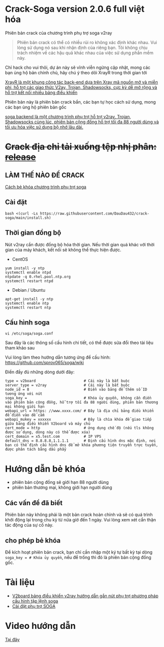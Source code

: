 # Crack-Soga version 2.0.6 full việt hóa
Phiên bản crack của chương trình phụ trợ soga v2ray

> Phiên bản crack có thể có nhiều rủi ro không xác định khác nhau. Vui lòng sử dụng nó sau khi nhận định của riêng bạn. Tôi không chịu trách nhiệm về các hậu quả khác nhau của việc sử dụng phần mềm này.
 
 Chỉ hack cho vui thôi, dự án này sẽ vĩnh viễn ngừng cập nhật, mong các bạn ủng hộ bản chính chủ, hãy chú ý theo dõi XrayR trong thời gian tới
 
[XrayR là một khung công tác back-end dựa trên Xray mã nguồn mở và miễn phí, hỗ trợ các giao thức V2ay, Trojan, Shadowsocks, cực kỳ dễ mở rộng và hỗ trợ kết nối nhiều bảng điều khiển](https://github.com/XrayR-project/XrayR)

Phiên bản này là phiên bản crack bẩn, các bạn tự học cách sử dụng, mong các bạn ủng hộ phiên bản gốc

[soga backend là một chương trình phụ trợ hỗ trợ v2ray, Trojan, Shadowsocks cùng lúc, phiên bản cộng đồng hỗ trợ tối đa 88 người dùng và tối ưu hóa việc sử dụng bộ nhớ lâu dài.](https://github.com/sprov065/soga)

# ~~Crack địa chỉ tải xuống tệp nhị phân: [release](https://github.com/RManLuo/crack-soga-v2ray/releases)~~

## LÀM THẾ NÀO ĐỂ CRACK

[Cách bẻ khóa chương trình phụ trợ soga](https://www.rman.top/2021/02/07/crack-soga/)

## Cài đặt 
```
bash <(curl -Ls https://raw.githubusercontent.com/DauDau432/crack-soga/main/install.sh)
```
## Thời gian đồng bộ

Nút v2ray cần được đồng bộ hóa thời gian. Nếu thời gian quá khác với thời gian của máy khách, kết nối sẽ không thể thực hiện được.

- CentOS 
```
yum install -y ntp
systemctl enable ntpd
ntpdate -q 0.rhel.pool.ntp.org
systemctl restart ntpd
```
- Debian / Ubuntu
```
apt-get install -y ntp
systemctl enable ntp
systemctl restart ntp
```
## Cấu hình soga
```   
vi /etc/soga/soga.conf
```
Sau đây là các thông số cấu hình chi tiết, có thể được sửa đổi theo tài liệu tham khảo sau

Vui lòng làm theo hướng dẫn tương ứng để cấu hình: https://github.com/sprov065/soga/wiki

Điền đầy đủ những dòng dưới đây:
```
type = v2board                      # Cái này là bắt buộc
server_type = v2ray                 # Cái này là bắt buộc
node_id = 8                         # Điền vào bảng để thêm số ID tương ứng với nút
soga_key =                          # Khóa ủy quyền, không cần điền vào phiên bản cộng đồng, hỗ trợ tối đa 88 người dùng, phiên bản thương mại không giới hạn
webapi_url = https: //www.xxxx.com/ # Đây là địa chỉ bảng điều khiển để điền vào đế cắm
webapi_mukey = xxxxxx               # Đây là chìa khóa để giao tiếp giữa bảng điều khiển V2board và máy chủ
cert_mode = http                    # ứng dụng chế độ (nếu tls không được sử dụng, dòng này có thể được xóa)
cert_domain = x5.test.com           # IP VPS
default_dns = 8.8.8.8,1.1.1.1       # Định cấu hình dns mặc định, nơi bạn có thể định cấu hình dns để mở khóa phương tiện truyền trực tuyến, được phân tách bằng dấu phẩy
```
# Hướng dẫn bẻ khóa

- phiên bản cộng đồng sẽ giới hạn 88 người dùng
- phiên bản thương mại, không giới hạn người dùng
## Các vấn đề đã biết

Phiên bản này không phải là một bản crack hoàn chỉnh và sẽ có quá trình khởi động lại trong chu kỳ từ nửa giờ đến 1 ngày. Vui lòng xem xét cẩn thận tác động của sự cố này.

## cho phép bẻ khóa

Để kích hoạt phiên bản crack, bạn chỉ cần nhập một ký tự bất kỳ tại dòng `soga_key = # Khóa ủy quyền`, nếu để trống thì đó là phiên bản cộng đồng gốc.

# Tài liệu
- [V2board bảng điều khiển v2ray hướng dẫn gắn nút phụ trợ phương pháp cấu hình tập lệnh soga](https://ivpsr.com/235.html)
- [Cài đặt phụ trợ SOGA](https://v2rayn.net/19.html)

# Video hướng dẫn
[Tại đây](https://youtu.be/3mNSUUpBiMY)
